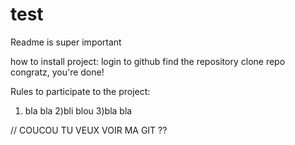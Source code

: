 # test
Readme is super important

how to install project:
login to github
find the repository
clone repo
congratz, you're done!

Rules to participate to the project:

1) bla bla
2)bli blou
3)bla bla

// COUCOU TU VEUX VOIR MA GIT ??
